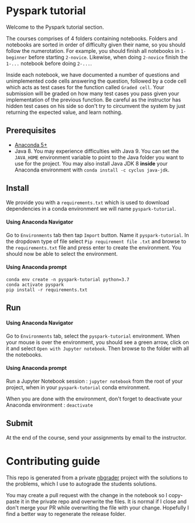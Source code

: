 # Pyspark tutorial

Welcome to the Pyspark tutorial section.

The courses comprises of 4 folders containing notebooks. Folders and notebooks are sorted in order of difficulty given their name, so you should follow the numerotation. For example, you should finish all notebooks in `1-beginner` before starting `2-novice`. Likewise, when doing `2-novice` finish the `1-...` notebook before doing `2-...`.

Inside each notebook, we have documented a number of questions and unimplemented code cells answering the question, followed by a code cell which acts as test cases for the function called `Graded cell`. Your submission will be graded on how many test cases you pass given your implementation of the previous function. Be careful as the instructor has hidden test cases on his side so don't try to circumvent the system by just returning the expected value, and learn nothing.

## Prerequisites

- [Anaconda 5+](https://www.anaconda.com/download/)
- Java 8. You may experience difficulties with Java 9. You can set the `JAVA_HOME` environment variable to point to the Java folder you want to use for the project. You may also install Java JDK 8 **inside** your Anaconda environment with `conda install -c cyclus java-jdk`.

## Install

We provide you with a `requirements.txt` which is used to download dependencies in a conda environment we will name `pyspark-tutorial`.

#### Using Anaconda Navigator

Go to `Environments` tab then tap `Import` button. Name it `pyspark-tutorial`. In the dropdown type of file select `Pip requirement file .txt` and browse to the `requirements.txt` file and press enter to create the environment. You should now be able to select the environment.

#### Using Anaconda prompt

```
conda env create -n pyspark-tutorial python=3.7
conda activate pyspark
pip install -r requirements.txt
```

## Run

#### Using Anaconda Navigator

Go to `Environments` tab, select the `pyspark-tutorial` environment. When your mouse is over the environment, you should see a green arrow, click on it and select `Open with Jupyter notebook`. Then browse to the folder with all the notebooks.

#### Using Anaconda prompt

Run a Jupyter Notebook session : `jupyter notebook` from the root of your project, when in your `pyspark-tutorial` conda environment.

When you are done with the environment, don't forget to deactivate your Anaconda environment : `deactivate`

## Submit

At the end of the course, send your assignments by email to the instructor.

# Contributing guide

This repo is generated from a private [nbgrader](https://nbgrader.readthedocs.io) project with the solutions to the problems, which I use to autograde the students solutions.

You may create a pull request with the change in the notebook so I copy-paste it in the private repo and overwrite the files. It is normal if I close and don't merge your PR while overwriting the file with your change. Hopefully I find a better way to regenerate the release folder.
